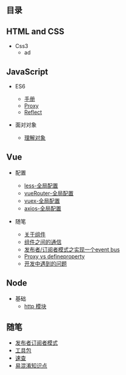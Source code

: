 ## **目录**

## HTML and CSS

* Css3
  * ad

## JavaScript

* ES6

  * [手册](/JavaScript/ES6/手册.md)
  * [Proxy](/JavaScript/ES6/proxy.md)
  * [Reflect](/JavaScript/ES6/Reflect.md)

* 面对对象

  * [理解对象](/JavaScript/OO/理解对象.md)

## Vue

* 配置

  * [less-全局配置](Vue/配置/less-全局配置.md)
  * [vueRouter-全局配置](/Vue/配置/vue-router全局配置.md)
  * [vuex-全局配置](/Vue/配置/vuex-全局配置.md)
  * [axios-全局配置](/Vue/配置/axios-全局配置.md "axios-全局配置")

* 随笔

  * [关于组件](/Vue/组件.md)
  * [组件之间的通信](/Vue/组件之间的通信.md)
  * [发布者/订阅者模式之实现一个event bus](/Vue/实现一个event-bus.md)
  * [Proxy vs defineproperty](Vue/Proxy-defineproperty.md)
  * [开发中遇到的问题](/Vue/coding.md)

## Node

* 基础
  * [http 模块](/node/basics/http.md)

## 随笔

* [发布者订阅者模式](/随笔/发布者订阅者模式.md)
* [工具包](/JavaScript/随笔/util.md)
* [速查](/JavaScript/随笔/速查.md)
* [易混淆知识点](/随笔/易混淆知识点.md)

## 



